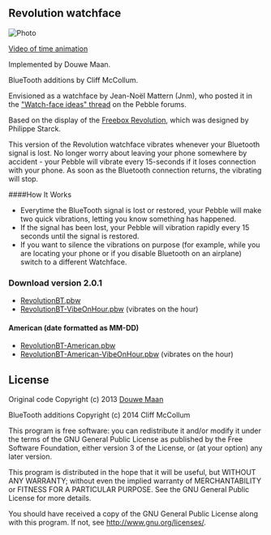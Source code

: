## Revolution watchface

![Photo](http://d.pr/i/Qe9k+)

[Video of time animation](http://d.pr/v/nQWY)

Implemented by Douwe Maan.

BlueTooth additions by Cliff McCollum.

Envisioned as a watchface by Jean-Noël Mattern (Jnm), who posted it in the ["Watch-face ideas" thread](http://forums.getpebble.com/discussion/comment/3538/#Comment_3538) on the Pebble forums.

Based on the display of the [Freebox Revolution](http://www.free.fr/adsl/freebox-revolution.html), which was designed by Philippe Starck.

This version of the Revolution watchface vibrates whenever your Bluetooth signal is lost. No longer worry about leaving your phone somewhere by accident - your Pebble will vibrate every 15-seconds if it loses connection with your phone. As soon as the Bluetooth connection returns, the vibrating will stop.

####How It Works
* Everytime the BlueTooth signal is lost or restored, your Pebble will make two quick vibrations, letting you know something has happened.
* If the signal has been lost, your Pebble will vibration rapidly every 15 seconds until the signal is restored.
* If you want to silence the vibrations on purpose (for example, while you are locating your phone or if you disable Bluetooth on an airplane) switch to a different Watchface.

### Download version 2.0.1

* [RevolutionBT.pbw](https://github.com/cliffmcc/PebbleRevolution/blob/master/releases/RevolutionBT.pbw)
* [RevolutionBT-VibeOnHour.pbw](https://github.com/cliffmcc/PebbleRevolution/blob/master/releases/RevolutionBT-VibeOnHour.pbw) (vibrates on the hour)

#### American (date formatted as MM-DD)
* [RevolutionBT-American.pbw](https://github.com/cliffmcc/PebbleRevolution/blob/master/releases/RevolutionBT-American.pbw)
* [RevolutionBT-American-VibeOnHour.pbw](https://github.com/cliffmcc/PebbleRevolution/blob/master/releases/RevolutionBT-American-VibeOnHour.pbw) (vibrates on the hour)

## License
Original code Copyright (c) 2013 [Douwe Maan](http://www.douwemaan.com/)

BlueTooth additions Copyright (c) 2014 Cliff McCollum

This program is free software: you can redistribute it and/or modify
it under the terms of the GNU General Public License as published by
the Free Software Foundation, either version 3 of the License, or
(at your option) any later version.

This program is distributed in the hope that it will be useful,
but WITHOUT ANY WARRANTY; without even the implied warranty of
MERCHANTABILITY or FITNESS FOR A PARTICULAR PURPOSE.  See the
GNU General Public License for more details.

You should have received a copy of the GNU General Public License
along with this program.  If not, see <http://www.gnu.org/licenses/>.